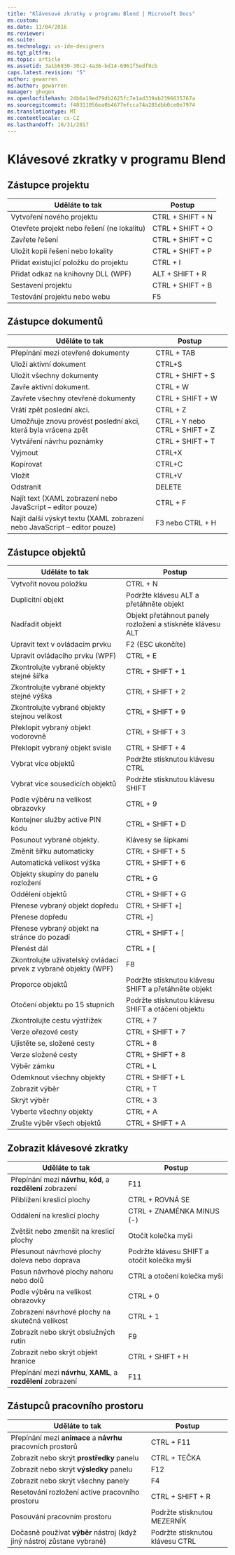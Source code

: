 ```yaml
---
title: "Klávesové zkratky v programu Blend | Microsoft Docs"
ms.custom: 
ms.date: 11/04/2016
ms.reviewer: 
ms.suite: 
ms.technology: vs-ide-designers
ms.tgt_pltfrm: 
ms.topic: article
ms.assetid: 3a1b6830-30c2-4a36-bd14-6961f5edf9cb
caps.latest.revision: "5"
author: gewarren
ms.author: gewarren
manager: ghogen
ms.openlocfilehash: 24b6a19ed79db2625fc7e1ad339ab2396635767a
ms.sourcegitcommit: f40311056ea0b4677efcca74a285dbb0ce0e7974
ms.translationtype: MT
ms.contentlocale: cs-CZ
ms.lasthandoff: 10/31/2017
---
```

# <a name="keyboard-shortcuts-in-blend"></a>Klávesové zkratky v programu Blend
## <a name="project-shortcuts"></a>Zástupce projektu  
  
|Uděláte to tak|Postup|  
|----------------|-------------|  
|Vytvoření nového projektu|CTRL + SHIFT + N|  
|Otevřete projekt nebo řešení (ne lokalitu)|CTRL + SHIFT + O|  
|Zavřete řešení|CTRL + SHIFT + C|  
|Uložit kopii řešení nebo lokality|CTRL + SHIFT + P|  
|Přidat existující položku do projektu|CTRL + I|  
|Přidat odkaz na knihovny DLL (WPF)|ALT + SHIFT + R|  
|Sestavení projektu|CTRL + SHIFT + B|  
|Testování projektu nebo webu|F5|  
  
## <a name="document-shortcuts"></a>Zástupce dokumentů  
  
|Uděláte to tak|Postup|  
|----------------|-------------|  
|Přepínání mezi otevřené dokumenty|CTRL + TAB|  
|Uloží aktivní dokument|CTRL+S|  
|Uložit všechny dokumenty|CTRL + SHIFT + S|  
|Zavře aktivní dokument.|CTRL + W|  
|Zavřete všechny otevřené dokumenty|CTRL + SHIFT + W|  
|Vrátí zpět poslední akci.|CTRL + Z|  
|Umožňuje znovu provést poslední akci, která byla vrácena zpět|CTRL + Y nebo CTRL + SHIFT + Z|  
|Vytváření návrhu poznámky|CTRL + SHIFT + T|  
|Vyjmout|CTRL+X|  
|Kopírovat|CTRL+C|  
|Vložit|CTRL+V|  
|Odstranit|DELETE|  
|Najít text (XAML zobrazení nebo JavaScript – editor pouze)|CTRL + F|  
|Najít další výskyt textu (XAML zobrazení nebo JavaScript – editor pouze)|F3 nebo CTRL + H|  
  
## <a name="object-shortcuts"></a>Zástupce objektů  
  
|Uděláte to tak|Postup|  
|----------------|-------------|  
|Vytvořit novou položku|CTRL + N|  
|Duplicitní objekt|Podržte klávesu ALT a přetáhněte objekt|  
|Nadřadit objekt|Objekt přetáhnout panely rozložení a stiskněte klávesu ALT|  
|Upravit text v ovládacím prvku|F2 (ESC ukončíte)|  
|Upravit ovládacího prvku (WPF)|CTRL + E|  
|Zkontrolujte vybrané objekty stejné šířka|CTRL + SHIFT + 1|  
|Zkontrolujte vybrané objekty stejné výška|CTRL + SHIFT + 2|  
|Zkontrolujte vybrané objekty stejnou velikost|CTRL + SHIFT + 9|  
|Překlopit vybraný objekt vodorovně|CTRL + SHIFT + 3|  
|Překlopit vybraný objekt svisle|CTRL + SHIFT + 4|  
|Vybrat více objektů|Podržte stisknutou klávesu CTRL|  
|Vybrat více sousedících objektů|Podržte stisknutou klávesu SHIFT|  
|Podle výběru na velikost obrazovky|CTRL + 9|  
|Kontejner služby active PIN kódu|CTRL + SHIFT + D|  
|Posunout vybrané objekty.|Klávesy se šipkami|  
|Změnit šířku automaticky|CTRL + SHIFT + 5|  
|Automatická velikost výška|CTRL + SHIFT + 6|  
|Objekty skupiny do panelu rozložení|CTRL + G|  
|Oddělení objektů|CTRL + SHIFT + G|  
|Přenese vybraný objekt dopředu|CTRL + SHIFT +]|  
|Přenese dopředu|CTRL +]|  
|Přenese vybraný objekt na stránce do pozadí|CTRL + SHIFT + [|  
|Přenést dál|CTRL + [|  
|Zkontrolujte uživatelský ovládací prvek z vybrané objekty (WPF)|F8|  
|Proporce objektů|Podržte stisknutou klávesu SHIFT a přetáhněte objekt|  
|Otočení objektu po 15 stupních|Podržte stisknutou klávesu SHIFT a otáčení objektu|  
|Zkontrolujte cestu výstřižek|CTRL + 7|  
|Verze ořezové cesty|CTRL + SHIFT + 7|  
|Ujistěte se, složené cesty|CTRL + 8|  
|Verze složené cesty|CTRL + SHIFT + 8|  
|Výběr zámku|CTRL + L|  
|Odemknout všechny objekty|CTRL + SHIFT + L|  
|Zobrazit výběr|CTRL + T|  
|Skrýt výběr|CTRL + 3|  
|Vyberte všechny objekty|CTRL + A|  
|Zrušte výběr všech objektů|CTRL + SHIFT + A|  
  
## <a name="view-shortcuts"></a>Zobrazit klávesové zkratky  
  
|Uděláte to tak|Postup|  
|----------------|-------------|  
|Přepínání mezi **návrhu**, **kód**, a **rozdělení** zobrazení|F11|  
|Přiblížení kreslicí plochy|CTRL + ROVNÁ SE|  
|Oddálení na kreslicí plochy|CTRL + ZNAMÉNKA MINUS (-)|  
|Zvětšit nebo zmenšit na kreslicí plochy|Otočit kolečka myši|  
|Přesunout návrhové plochy doleva nebo doprava|Podržte klávesu SHIFT a otočit kolečka myši|  
|Posun návrhové plochy nahoru nebo dolů|CTRL a otočení kolečka myši|  
|Podle výběru na velikost obrazovky|CTRL + 0|  
|Zobrazení návrhové plochy na skutečná velikost|CTRL + 1|  
|Zobrazit nebo skrýt obslužných rutin|F9|  
|Zobrazit nebo skrýt objekt hranice|CTRL + SHIFT + H|  
|Přepínání mezi **návrhu**, **XAML**, a **rozdělení** zobrazení|F11|  
  
## <a name="workspace-shortcuts"></a>Zástupců pracovního prostoru  
  
|Uděláte to tak|Postup|  
|----------------|-------------|  
|Přepínání mezi **animace** a **návrhu** pracovních prostorů|CTRL + F11|  
|Zobrazit nebo skrýt **prostředky** panelu|CTRL + TEČKA|  
|Zobrazit nebo skrýt **výsledky** panelu|F12|  
|Zobrazit nebo skrýt všechny panely|F4|  
|Resetování rozložení active pracovního prostoru|CTRL + SHIFT + R|  
|Posouvání pracovním prostoru|Podržte stisknutou MEZERNÍK|  
|Dočasně používat **výběr** nástroj (když jiný nástroj zůstane vybrané)|Podržte stisknutou klávesu CTRL|